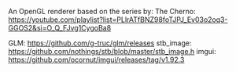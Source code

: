 An OpenGL renderer based on the series by:
  The Cherno: https://youtube.com/playlist?list=PLlrATfBNZ98foTJPJ_Ev03o2oq3-GGOS2&si=O_Q_FJvg1CygoBa8

GLM: https://github.com/g-truc/glm/releases
stb_image: https://github.com/nothings/stb/blob/master/stb_image.h
imgui: https://github.com/ocornut/imgui/releases/tag/v1.92.3
